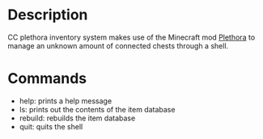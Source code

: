 # Description
CC plethora inventory system makes use of the Minecraft mod [Plethora](https://plethora.madefor.cc/) to manage an unknown amount of connected chests through a shell.
# Commands
- help: prints a help message
- ls: prints out the contents of the item database
- rebuild: rebuilds the item database
- quit: quits the shell
